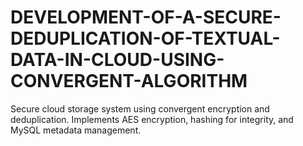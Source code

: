 # DEVELOPMENT-OF-A-SECURE-DEDUPLICATION-OF-TEXTUAL-DATA-IN-CLOUD-USING-CONVERGENT-ALGORITHM
Secure cloud storage system using convergent encryption and deduplication. Implements AES encryption, hashing for integrity, and MySQL metadata management.
